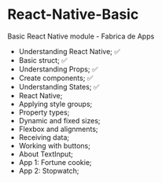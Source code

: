 # React-Native-Basic
Basic React Native module - Fabrica de Apps

- Understanding React Native; ✅
- Basic struct; ✅
- Understanding Props; ✅
- Create components; ✅
- Understanding States; ✅
- React Native;
- Applying style groups;
- Property types;
- Dynamic and fixed sizes;
- Flexbox and alignments;
- Receiving data;
- Working with buttons;
- About TextInput;
- App 1: Fortune cookie;
- App 2: Stopwatch;